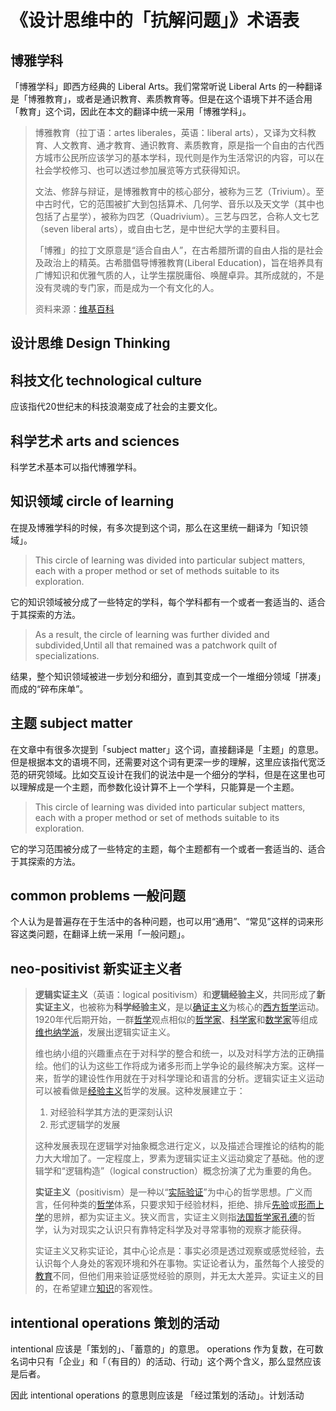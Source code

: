 # 《设计思维中的「抗解问题」》术语表

## 博雅学科

「博雅学科」即西方经典的 Liberal Arts。我们常常听说 Liberal Arts 的一种翻译是「博雅教育」，或者是通识教育、素质教育等。但是在这个语境下并不适合用「教育」这个词，因此在本文的翻译中统一采用「博雅学科」。

> 博雅教育（拉丁语：artes liberales，英语：liberal arts），又译为文科教育、人文教育、通才教育、通识教育、素质教育，原是指一个自由的古代西方城市公民所应该学习的基本学科，现代则是作为生活常识的内容，可以在社会学校修习、也可以透过参加展览等方式获得知识。
>
> 文法、修辞与辩证，是博雅教育中的核心部分，被称为三艺（Trivium）。至中古时代，它的范围被扩大到包括算术、几何学、音乐以及天文学（其中也包括了占星学），被称为四艺（Quadrivium）。三艺与四艺，合称人文七艺（seven liberal arts），或自由七艺，是中世纪大学的主要科目。
>
> 「博雅」的拉丁文原意是“适合自由人”，在古希腊所谓的自由人指的是社会及政治上的精英。古希腊倡导博雅教育\(Liberal Education\)，旨在培养具有广博知识和优雅气质的人，让学生摆脱庸俗、唤醒卓异。其所成就的，不是没有灵魂的专门家，而是成为一个有文化的人。
>
> 资料来源：[维基百科](https://zh.wikipedia.org/wiki/博雅教育)



## 设计思维 Design Thinking



## 科技文化 technological culture

应该指代20世纪末的科技浪潮变成了社会的主要文化。



## 科学艺术 arts and sciences 

科学艺术基本可以指代博雅学科。

## 知识领域 circle of learning

在提及博雅学科的时候，有多次提到这个词，那么在这里统一翻译为「知识领域」。

> This circle of learning was divided into particular subject matters, each with a proper method or set of methods suitable to its exploration. 

它的知识领域被分成了一些特定的学科，每个学科都有一个或者一套适当的、适合于其探索的方法。

> As a result, the circle of learning was further divided and subdivided,Until all that remained was a patchwork quilt of specializations.

结果，整个知识领域被进一步划分和细分，直到其变成一个一堆细分领域「拼凑」而成的“碎布床单”。

## 主题 subject matter

在文章中有很多次提到「subject matter」这个词，直接翻译是「主题」的意思。但是根据本文的语境不同，还需要对这个词有更深一步的理解，这里应该指代宽泛范的研究领域。比如交互设计在我们的说法中是一个细分的学科，但是在这里也可以理解成是一个主题，而参数化设计算不上一个学科，只能算是一个主题。

> This circle of learning was divided into particular subject matters, each with a proper method or set of methods suitable to its exploration. 
>

它的学习范围被分成了一些特定的主题，每个主题都有一个或者一套适当的、适合于其探索的方法。

##  common problems 一般问题

个人认为是普遍存在于生活中的各种问题，也可以用“通用”、“常见”这样的词来形容这类问题，在翻译上统一采用「一般问题」。

## neo-positivist 新实证主义者

> **逻辑实证主义**（英语：logical positivism）和**逻辑经验主义**，共同形成了**新实证主义**，也被称为**科学经验主义**，是以[确证主义](https://zh.wikipedia.org/w/index.php?title=%E7%A2%BA%E8%AD%89%E4%B8%BB%E7%BE%A9&action=edit&redlink=1)为核心的[西方哲学](https://zh.wikipedia.org/wiki/%E8%A5%BF%E6%96%B9%E5%93%B2%E5%AD%B8)运动。1920年代后期开始，一群[哲学](https://zh.wikipedia.org/wiki/%E5%93%B2%E5%AD%B8)观点相似的[哲学家](https://zh.wikipedia.org/wiki/%E5%93%B2%E5%AD%B8%E5%AE%B6)、[科学家](https://zh.wikipedia.org/wiki/%E7%A7%91%E5%AD%B8%E5%AE%B6)和[数学家](https://zh.wikipedia.org/wiki/%E6%95%B8%E5%AD%B8%E5%AE%B6)等组成[维也纳学派](https://zh.wikipedia.org/wiki/%E7%BB%B4%E4%B9%9F%E7%BA%B3%E5%AD%A6%E6%B4%BE)，发展出逻辑实证主义。
>
> 维也纳小组的兴趣重点在于对科学的整合和统一，以及对科学方法的正确描绘。他们的认为这些工作将成为诸多形而上学争论的最终解决方案。这样一来，哲学的建设性作用就在于对科学理论和语言的分析。逻辑实证主义运动可以被看做是[经验主义](https://zh.wikipedia.org/wiki/%E7%BB%8F%E9%AA%8C%E4%B8%BB%E4%B9%89)哲学的发展。这种发展建立于：
>
> 1. 对经验科学其方法的更深刻认识
> 2. 形式逻辑学的发展
>
> 这种发展表现在逻辑学对抽象概念进行定义，以及描述合理推论的结构的能力大大增加了。一定程度上，罗素为逻辑实证主义运动奠定了基础。他的逻辑学和“逻辑构造”（logical construction）概念扮演了尤为重要的角色。
>
> **实证主义**（positivism）是一种以“[实际验证](https://zh.wikipedia.org/w/index.php?title=%E5%AE%9E%E9%99%85%E9%AA%8C%E8%AF%81&action=edit&redlink=1)”为中心的哲学思想。广义而言，任何种类的[哲学](https://zh.wikipedia.org/wiki/%E5%93%B2%E5%AD%B8)体系，只要求知于经验材料，拒绝、排斥[先验](https://zh.wikipedia.org/wiki/%E5%85%88%E9%A9%97)或[形而上学](https://zh.wikipedia.org/wiki/%E5%BD%A2%E8%80%8C%E4%B8%8A%E5%AD%B8)的思辨，都为实证主义。狭义而言，实证主义则指[法国](https://zh.wikipedia.org/wiki/%E6%B3%95%E5%9C%8B)[哲学家](https://zh.wikipedia.org/wiki/%E5%93%B2%E5%AD%B8%E5%AE%B6)[孔德](https://zh.wikipedia.org/wiki/%E5%A5%A5%E5%8F%A4%E6%96%AF%E7%89%B9%C2%B7%E5%AD%94%E5%BE%B7)的哲学，认为对现实之认识只有靠特定科学及对寻常事物的观察才能获得。
>
> 实证主义又称实证论，其中心论点是：事实必须是透过观察或感觉经验，去认识每个人身处的客观环境和外在事物。实证论者认为，虽然每个人接受的[教育](https://zh.wikipedia.org/wiki/%E6%95%99%E8%82%B2)不同，但他们用来验证感觉经验的原则，并无太大差异。实证主义的目的，在希望建立[知识](https://zh.wikipedia.org/wiki/%E7%9F%A5%E8%AD%98)的客观性。
>

## intentional operations 策划的活动

intentional 应该是「策划的」、「蓄意的」的意思。
operations 作为复数，在可数名词中只有「企业」和「（有目的）的活动、行动」这个两个含义，那么显然应该是后者。

因此 intentional operations 的意思则应该是 「经过策划的活动」。计划活动